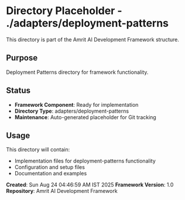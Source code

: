 # Directory Placeholder - ./adapters/deployment-patterns

This directory is part of the Amrit AI Development Framework structure.

## Purpose
Deployment Patterns directory for framework functionality.

## Status
- **Framework Component**: Ready for implementation
- **Directory Type**: adapters/deployment-patterns
- **Maintenance**: Auto-generated placeholder for Git tracking

## Usage
This directory will contain:
- Implementation files for deployment-patterns functionality
- Configuration and setup files
- Documentation and examples

**Created**: Sun Aug 24 04:46:59 AM IST 2025
**Framework Version**: 1.0
**Repository**: Amrit AI Development Framework

